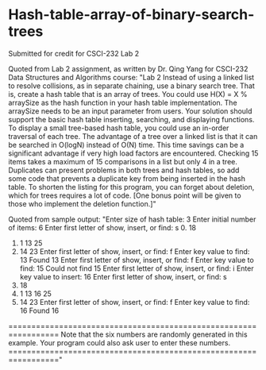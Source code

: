 # Hash-table-array-of-binary-search-trees
Submitted for credit for CSCI-232 Lab 2

Quoted from Lab 2 assignment, as written by Dr. Qing Yang for CSCI-232 Data Structures and Algorithms course:
"Lab 2
Instead of using a linked list to resolve collisions, as in separate chaining, use a binary search tree. That is, create a hash table that is an array of trees. You could use H(X) = X % arraySize as the hash function in your hash table implementation. The arraySize needs to be an input parameter from users. Your solution should support the basic hash table inserting, searching, and displaying functions. To display a small tree-based hash table, you could use an in-order traversal of each tree. The advantage of a tree over a linked list is that it can be searched in O(logN) instead of O(N) time. This time savings can be a significant advantage if very high load factors are encountered. Checking 15 items takes a maximum of 15 comparisons in a list but only 4 in a tree. Duplicates can present problems in both trees and hash tables, so add some code that prevents a duplicate key from being inserted in the hash table. To shorten the listing for this program, you can forget about deletion, which for trees requires a lot of code. [One bonus point will be given to those who implement the deletion function.]"

Quoted from sample output:
"Enter size of hash table: 3
Enter initial number of items: 6
Enter first letter of show, insert, or find: s
0. 18
1. 1 13 25
2. 14 23
Enter first letter of show, insert, or find: f
Enter key value to find: 13
Found 13 
Enter first letter of show, insert, or find: f
Enter key value to find: 15
Could not find 15
Enter first letter of show, insert, or find: i
Enter key value to insert: 16
Enter first letter of show, insert, or find: s
0. 18
1. 1 13 16 25
2. 14 23
Enter first letter of show, insert, or find: f
Enter key value to find: 16
Found 16

=================================================================
Note that the six numbers are randomly generated in this example.
Your program could also ask user to enter these numbers.
================================================================="
